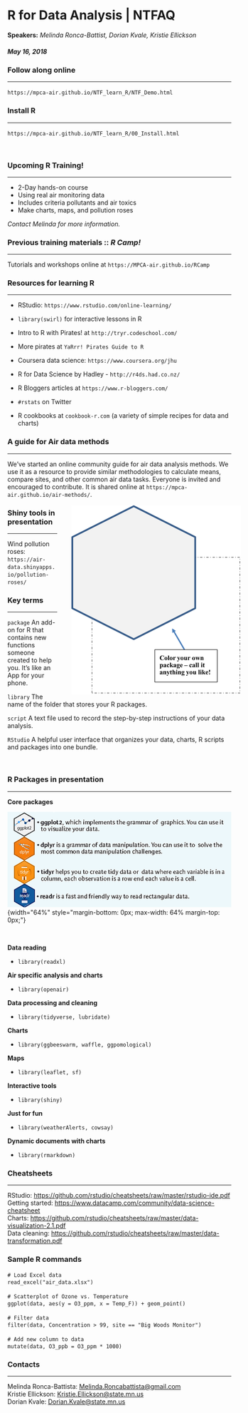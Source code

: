 
# R for Data Analysis | NTFAQ

__Speakers:__ _Melinda Ronca-Battist, Dorian Kvale, Kristie Ellickson_

##### _May 16, 2018_


### Follow along online 

---

`https://mpca-air.github.io/NTF_learn_R/NTF_Demo.html`




### Install R

---

`https://mpca-air.github.io/NTF_learn_R/00_Install.html`

<br>



### Upcoming R Training!

---

<div class="col2">

- 2-Day hands-on course
- Using real air monitoring data
- Includes criteria pollutants and air toxics
- Make charts, maps, and pollution roses

</div>

_Contact Melinda for more information._


### Previous training materials :: _R Camp!_

---

Tutorials and workshops online at `https://MPCA-air.github.io/RCamp`



### Resources for learning R

---

<div class="col2">

- RStudio: `https://www.rstudio.com/online-learning/`
- `library(swirl)` for interactive lessons in R
- Intro to R with Pirates! at `http://tryr.codeschool.com/`
- More pirates at `YaRrr! Pirates Guide to R`
- Coursera data science: `https://www.coursera.org/jhu`


- R for Data Science by Hadley - `http://r4ds.had.co.nz/`
- R Bloggers articles at `https://www.r-bloggers.com/`
- `#rstats` on Twitter
- R cookbooks at `cookbook-r.com` (a variety of simple recipes for data and charts)

</div>


### A guide for Air data methods

---

We’ve started an online community guide for air data analysis methods. We use it as a resource to provide similar methodologies to calculate means, compare sites, and other common air data tasks. Everyone is invited and encouraged to contribute. It is shared online at `https://mpca-air.github.io/air-methods/`. 



<img src="images/your_package.png" align="right" style="margin-left: 32px; margin-right: -22px; margin-top: 2px; float: right;">


### Shiny tools in presentation

---

Wind pollution roses: `https://air-data.shinyapps.io/pollution-roses/`



### Key terms

---

`package` An add-on for R that contains new functions someone created to help you. It’s like an App for your phone.

`library` The name of the folder that stores your R packages.

`script` A text file used to record the step-by-step instructions of your data analysis.

`RStudio` A helpful user interface that organizes your data, charts, R scripts and packages into one bundle. 


<br>

### R Packages in presentation

---

__Core packages__

![](images/core_packages.png){width="64%" style="margin-bottom: 0px; max-width: 64% margin-top: 0px;"}

<br>


__Data reading__

* `library(readxl)`

__Air specific analysis and charts__

* `library(openair)`

__Data processing and cleaning__

* `library(tidyverse, lubridate)`


__Charts__

* `library(ggbeeswarm, waffle, ggpomological)`

__Maps__

* `library(leaflet, sf)`

__Interactive tools__

* `library(shiny)`

__Just for fun__

* `library(weatherAlerts, cowsay)`


__Dynamic documents with charts__

* `library(rmarkdown)`



### Cheatsheets

---

RStudio: https://github.com/rstudio/cheatsheets/raw/master/rstudio-ide.pdf   
Getting started: https://www.datacamp.com/community/data-science-cheatsheet   
Charts: https://github.com/rstudio/cheatsheets/raw/master/data-visualization-2.1.pdf     
Data cleaning: https://github.com/rstudio/cheatsheets/raw/master/data-transformation.pdf   



### Sample R commands

```{r, eval=F, echo=T}
# Load Excel data
read_excel("air_data.xlsx")

# Scatterplot of Ozone vs. Temperature
ggplot(data, aes(y = O3_ppm, x = Temp_F)) + geom_point()

# Filter data
filter(data, Concentration > 99, site == "Big Woods Monitor")

# Add new column to data
mutate(data, O3_ppb = O3_ppm * 1000)
```



### Contacts

---

Melinda Ronca-Battista: <Melinda.Roncabattista@gmail.com>  
Kristie Ellickson: <Kristie.Ellickson@state.mn.us>  
Dorian Kvale: <Dorian.Kvale@state.mn.us>



